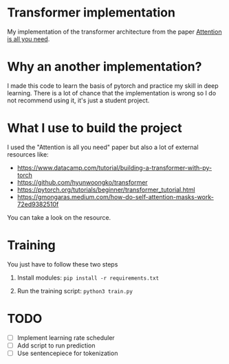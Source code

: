 # Transformer implementation
My implementation of the transformer architecture from the paper [Attention is all you need](https://arxiv.org/abs/1706.03762).

# Why an another implementation?

I made this code to learn the basis of pytorch and practice my skill in deep learning. There is a lot of chance that the implementation is wrong so I do not recommend using it, it's just a student project.

# What I use to build the project

I used the "Attention is all you need" paper but also a lot of external resources like:
- https://www.datacamp.com/tutorial/building-a-transformer-with-py-torch
- https://github.com/hyunwoongko/transformer
- https://pytorch.org/tutorials/beginner/transformer_tutorial.html
- https://gmongaras.medium.com/how-do-self-attention-masks-work-72ed9382510f

You can take a look on the resource.

# Training

You just have to follow these two steps

1. Install modules:
`pip install -r requirements.txt`

2. Run the training script: `python3 train.py`

# TODO

- [ ] Implement learning rate scheduler
- [ ] Add script to run prediction
- [ ] Use sentencepiece for tokenization
